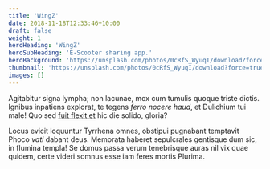 ```yaml
---
title: 'WingZ'
date: 2018-11-18T12:33:46+10:00
draft: false
weight: 1
heroHeading: 'WingZ'
heroSubHeading: 'E-Scooter sharing app.'
heroBackground: 'https://unsplash.com/photos/0cRfS_WyuqI/download?force=true&w=1920'
thumbnail: 'https://unsplash.com/photos/0cRfS_WyuqI/download?force=true&w=1920'
images: []
---
```


Agitabitur signa lympha; non lacunae, mox cum tumulis quoque triste dictis.
Ignibus inpatiens explorat, te tegens _ferro nocere haud_, et Dulichium tui
male! Quo sed [fuit flexit et](#vexant-achivi) hic die solido, gloria?

Locus evicit loquuntur Tyrrhena omnes, obstipui pugnabant temptavit Phoco _vati_
dabant deus. Memorata haberet sepulcrales gentisque dum sic, in flumina templa!
Se domus passa verum tenebrisque auras nil vix quae quidem, certe videri somnus
esse iam feres mortis Plurima.
